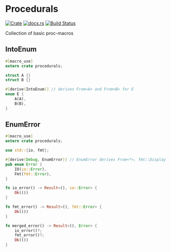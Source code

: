 Procedurals
===============
[![Crate](http://meritbadge.herokuapp.com/procedurals)](https://crates.io/crates/procedurals)
[![docs.rs](https://docs.rs/procedurals/badge.svg)](https://docs.rs/procedurals)
[![Build Status](https://travis-ci.org/termoshtt/procedurals.svg?branch=master)](https://travis-ci.org/termoshtt/procedurals)

Collection of basic proc-macros

IntoEnum
---------

```rust
#[macro_use]
extern crate procedurals;

struct A {}
struct B {}

#[derive(IntoEnum)] // derives From<A> and From<B> for E
enum E {
    A(A),
    B(B),
}
```

EnumError
----------

```rust
#[macro_use]
extern crate procedurals;

use std::{io, fmt};

#[derive(Debug, EnumError)] // EnumError derives From<*>, fmt::Display and error::Error
pub enum Error {
    IO(io::Error),
    Fmt(fmt::Error),
}

fn io_error() -> Result<(), io::Error> {
    Ok(())
}

fn fmt_error() -> Result<(), fmt::Error> {
    Ok(())
}

fn merged_error() -> Result<(), Error> {
    io_error()?;
    fmt_error()?;
    Ok(())
}
```
